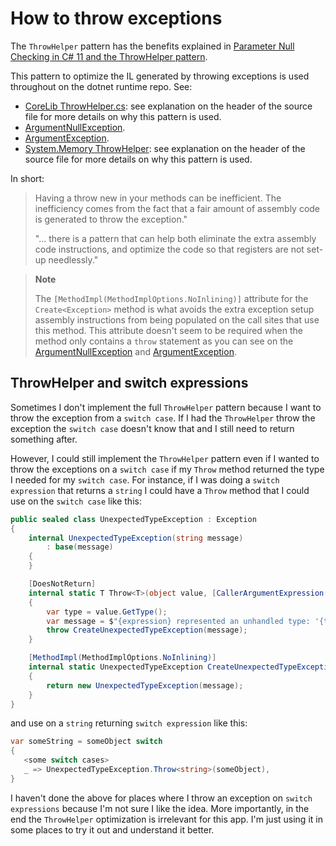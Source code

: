 # How to throw exceptions

The `ThrowHelper` pattern has the benefits explained in [Parameter Null Checking in C# 11 and the ThrowHelper pattern](https://dunnhq.com/posts/2022/throw-helper/).

This pattern to optimize the IL generated by throwing exceptions is used throughout on the dotnet runtime repo. See:

- [CoreLib ThrowHelper.cs](https://github.com/dotnet/runtime/blob/main/src/libraries/System.Private.CoreLib/src/System/ThrowHelper.cs): see explanation on the header of the source file for more details on why this pattern is used.
- [ArgumentNullException](https://github.com/dotnet/runtime/blob/9e81ca53137c587bce0f30bf60f13bb10fbdd204/src/libraries/System.Private.CoreLib/src/System/ArgumentNullException.cs#L63).
- [ArgumentException](https://github.com/dotnet/runtime/blob/9e81ca53137c587bce0f30bf60f13bb10fbdd204/src/libraries/System.Private.CoreLib/src/System/ArgumentException.cs#L110).
- [System.Memory ThrowHelper](https://github.com/dotnet/runtime/blob/953f52482ac2460e4b3faff33e4f73c9b30cd7b4/src/libraries/System.Memory/src/System/ThrowHelper.cs): see explanation on the header of the source file for more details on why this pattern is used.

In short:

> Having a throw new in your methods can be inefficient. The inefficiency comes from the fact that a fair amount of assembly code is
generated to throw the exception."
>
> "... there is a pattern that can help both eliminate the extra assembly code instructions, and optimize the code so that registers
are not set-up needlessly."

>**Note**
>
> The `[MethodImpl(MethodImplOptions.NoInlining)]` attribute for the `Create<Exception>` method is what avoids the extra exception setup assembly
instructions from being populated on the call sites that use this method. This attribute doesn't seem to be required when the method only contains a `throw` statement as you can see on the [ArgumentNullException](https://github.com/dotnet/runtime/blob/9e81ca53137c587bce0f30bf60f13bb10fbdd204/src/libraries/System.Private.CoreLib/src/System/ArgumentNullException.cs#L63) and [ArgumentException](https://github.com/dotnet/runtime/blob/9e81ca53137c587bce0f30bf60f13bb10fbdd204/src/libraries/System.Private.CoreLib/src/System/ArgumentException.cs#L110).

## ThrowHelper and switch expressions

Sometimes I don't implement the full `ThrowHelper` pattern because I want to throw the exception from a `switch case`. If I had the `ThrowHelper` throw the exception the `switch case` doesn't know that and I still need to return something after.

However, I could still implement the `ThrowHelper` pattern even if I wanted to throw the exceptions on a `switch case` if my `Throw` method returned the type I needed for my `switch case`. For instance, if I was doing a `switch expression` that returns a `string` I could have a `Throw` method that I could use on the `switch case` like this:

```csharp
public sealed class UnexpectedTypeException : Exception
{
    internal UnexpectedTypeException(string message)
        : base(message)
    {
    }

    [DoesNotReturn]
    internal static T Throw<T>(object value, [CallerArgumentExpression("value")] string expression = "")
    {
        var type = value.GetType();
        var message = $"{expression} represented an unhandled type: '{type.Name}' in '{type.Namespace}'.";
        throw CreateUnexpectedTypeException(message);
    }

    [MethodImpl(MethodImplOptions.NoInlining)]
    internal static UnexpectedTypeException CreateUnexpectedTypeException(string message)
    {
        return new UnexpectedTypeException(message);
    }
}
```

and use on a `string` returning `switch expression` like this:

```csharp
var someString = someObject switch
{
   <some switch cases>
   _ => UnexpectedTypeException.Throw<string>(someObject),
}
```

I haven't done the above for places where I throw an exception on `switch expressions` because I'm not sure I like the idea. More importantly, in the end the `ThrowHelper` optimization is irrelevant for this app. I'm just using it in some places to try it out and understand it better.